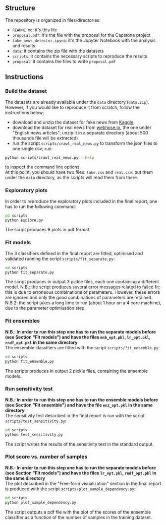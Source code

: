 ## Structure
The repository is organized in files/directories:
- `README.md`: it's this file
- `proposal.pdf`: it's the file with the proposal for the Capstone project
- `fake_news_detector.ipynb`: it's the Jupyter Notebook with the analysis and results
- `data`: it contains the zip file with the datasets
- `scripts`: it contains the necessary scripts to reproduce the results
- `proposal`: it contains the files to write `proposal.pdf`

## Instructions
### Build the dataset
The datasets are already available under the `data` directory (`data.zip`).  
However, if you would like to reproduce it from scratch, follow the instructions below:  
- download and unzip the dataset for fake news from [Kaggle](https://www.kaggle.com/mrisdal/fake-news);     
- download the dataset for real news from [webhose.io](https://webhose.io/datasets), 
the one under "English news articles"; unzip it in a separate directory (about 500 thousands file will be extracted)  
- run the script `scripts/crawl_real_news.py` to transform the json files to one single csv; run:  
```bash
python scripts/crawl_real_news.py --help
```
to inspect the command line options.  
At this point, you should have two files: `fake.csv` and `real.csv`: put them under the `data` directory, 
as the scripts will read them from there.

### Exploratory plots
In order to reproduce the exploratory plots included in the final report, one has to run the following command:  
```bash
cd scripts
python explore.py
``` 
The script produces 9 plots in pdf format. 

### Fit models
The 3 classifiers defined in the final report are fitted, optimised and validated 
running the script `scripts/fit_separate.py`:   
```bash
cd scripts
python fit_separate.py
```
The script produces in output 3 pickle files, each one containing a different model. 
N.B.: the script produces several error messages related to failed fit: this is due to 
erroneous combinations of parameters. However, these errors are ignored and only the good 
combinations of parameters are retained.   
N.B.2: the script takes a long time to run (about 1 hour on a 4 core machine), due to the parameter optimisation step.

### Fit ensembles
__N.B.: In order to run this step one has to run the separate models before (see Section "Fit models")
and have the files `mnb_opt.pkl`, `lr_opt.pkl`, `rndf_opt.pkl` in the same directory__  
The ensemble classifiers are fitted with the script `scripts/fit_ensemble.py`:   
```bash
cd scripts
python fit_ensemble.py
``` 
The scripts produces in output 2 pickle files, containing the ensemble models. 

### Run sensitivity test 
__N.B.: In order to run this step one has to run the ensemble models before (see Section "Fit ensemble")
and have the file `en2_opt.pkl` in the same directory__  
The sensitivity test described in the final report is run with the script `scripts/test_sensitivity.py`:  
```bash
cd scripts
python test_sensitivity.py
```
The script writes the results of the sensitivity test in the standard output. 

### Plot score vs. number of samples
__N.B.: In order to run this step one has to run the separate models before (see Section "Fit models")
and have the files `lr_opt.pkl`, `rndf_opt.pkl` in the same directory__  
The plot described in the "Free-form visualization" section in the final report 
is produced with the script `scripts/plot_sample_dependency.py`:  
```bash
cd scripts
python plot_sample_dependency.py
```
The script outputs a pdf file with the plot of the scores of the ensemble classifier as a function 
of the number of samples in the training dataset. 